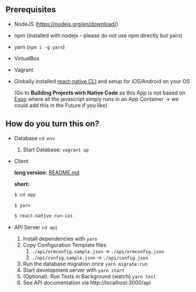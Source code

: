 ## Prerequisites

* NodeJS (https://nodejs.org/en/download/)
* npm (installed with nodejs - please do not use npm directly but yarn)
* yarn (`npm i -g yarn`)
* VirtualBox
* Vagrant
* Globally installed [react-native CLI](https://facebook.github.io/react-native/docs/getting-started.html) and setup for iOS/Android on your OS

    (Go to **Building Projects wirh Native Code** as this App is not based on [Expo](https://expo.io/) where all the javascript simply runs in an App Container -> we could add this in the Future if you like)

## How do you turn this on?

* Database `cd env`
  1.  Start Database: `vagrant up`
* Client

    **long version:** [README.md](app/README.md)

    **short:**

  ```sh
  $ cd app

  $ yarn

  $ react-native run-ios
  ```

* API Server `cd api`
  1.  Install dependencies with `yarn`
  1.  Copy Configuration Template files
      1.  `./api/ormconfig.sample.json` -> `./api/ormconfig.json`
      1.  `./api/config.sample.json` -> `./api/config.json`
  1.  Run the database migration once `yarn migrate:run`
  1.  Start development server with `yarn start`
  1.  (Optional): Run Tests in Background (watch) `yarn test`
  1.  See API documentation via http://localhost:3000/api
